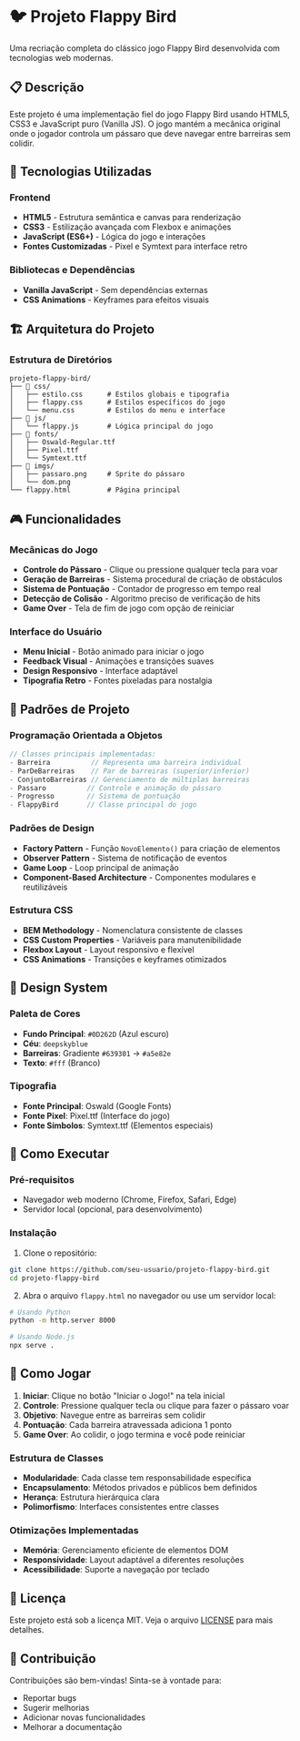 # 🐦 Projeto Flappy Bird

Uma recriação completa do clássico jogo Flappy Bird desenvolvida com tecnologias web modernas.

## 📋 Descrição

Este projeto é uma implementação fiel do jogo Flappy Bird usando HTML5, CSS3 e JavaScript puro (Vanilla JS). O jogo mantém a mecânica original onde o jogador controla um pássaro que deve navegar entre barreiras sem colidir.

## 🚀 Tecnologias Utilizadas

### Frontend
- **HTML5** - Estrutura semântica e canvas para renderização
- **CSS3** - Estilização avançada com Flexbox e animações
- **JavaScript (ES6+)** - Lógica do jogo e interações
- **Fontes Customizadas** - Pixel e Symtext para interface retro

### Bibliotecas e Dependências
- **Vanilla JavaScript** - Sem dependências externas
- **CSS Animations** - Keyframes para efeitos visuais

## 🏗️ Arquitetura do Projeto

### Estrutura de Diretórios
```
projeto-flappy-bird/
├── 📁 css/
│   ├── estilo.css      # Estilos globais e tipografia
│   ├── flappy.css      # Estilos específicos do jogo
│   └── menu.css        # Estilos do menu e interface
├── 📁 js/
│   └── flappy.js       # Lógica principal do jogo
├── 📁 fonts/
│   ├── Oswald-Regular.ttf
│   ├── Pixel.ttf
│   └── Symtext.ttf
├── 📁 imgs/
│   ├── passaro.png     # Sprite do pássaro
│   └── dom.png
└── flappy.html         # Página principal
```

## 🎮 Funcionalidades

### Mecânicas do Jogo
- **Controle do Pássaro** - Clique ou pressione qualquer tecla para voar
- **Geração de Barreiras** - Sistema procedural de criação de obstáculos
- **Sistema de Pontuação** - Contador de progresso em tempo real
- **Detecção de Colisão** - Algoritmo preciso de verificação de hits
- **Game Over** - Tela de fim de jogo com opção de reiniciar

### Interface do Usuário
- **Menu Inicial** - Botão animado para iniciar o jogo
- **Feedback Visual** - Animações e transições suaves
- **Design Responsivo** - Interface adaptável
- **Tipografia Retro** - Fontes pixeladas para nostalgia

## 🔧 Padrões de Projeto

### Programação Orientada a Objetos
```javascript
// Classes principais implementadas:
- Barreira          // Representa uma barreira individual
- ParDeBarreiras    // Par de barreiras (superior/inferior)
- ConjuntoBarreiras // Gerenciamento de múltiplas barreiras
- Passaro          // Controle e animação do pássaro
- Progresso        // Sistema de pontuação
- FlappyBird       // Classe principal do jogo
```

### Padrões de Design
- **Factory Pattern** - Função `NovoElemento()` para criação de elementos
- **Observer Pattern** - Sistema de notificação de eventos
- **Game Loop** - Loop principal de animação
- **Component-Based Architecture** - Componentes modulares e reutilizáveis

### Estrutura CSS
- **BEM Methodology** - Nomenclatura consistente de classes
- **CSS Custom Properties** - Variáveis para manutenibilidade
- **Flexbox Layout** - Layout responsivo e flexível
- **CSS Animations** - Transições e keyframes otimizados

## 🎨 Design System

### Paleta de Cores
- **Fundo Principal**: `#0D262D` (Azul escuro)
- **Céu**: `deepskyblue`
- **Barreiras**: Gradiente `#639301` → `#a5e82e`
- **Texto**: `#fff` (Branco)

### Tipografia
- **Fonte Principal**: Oswald (Google Fonts)
- **Fonte Pixel**: Pixel.ttf (Interface do jogo)
- **Fonte Símbolos**: Symtext.ttf (Elementos especiais)

## 🚀 Como Executar

### Pré-requisitos
- Navegador web moderno (Chrome, Firefox, Safari, Edge)
- Servidor local (opcional, para desenvolvimento)

### Instalação
1. Clone o repositório:
```bash
git clone https://github.com/seu-usuario/projeto-flappy-bird.git
cd projeto-flappy-bird
```
2. Abra o arquivo `flappy.html` no navegador ou use um servidor local:
```bash
# Usando Python
python -m http.server 8000

# Usando Node.js
npx serve .
```

## 🎯 Como Jogar

1. **Iniciar**: Clique no botão "Iniciar o Jogo!" na tela inicial
2. **Controle**: Pressione qualquer tecla ou clique para fazer o pássaro voar
3. **Objetivo**: Navegue entre as barreiras sem colidir
4. **Pontuação**: Cada barreira atravessada adiciona 1 ponto
5. **Game Over**: Ao colidir, o jogo termina e você pode reiniciar

### Estrutura de Classes
- **Modularidade**: Cada classe tem responsabilidade específica
- **Encapsulamento**: Métodos privados e públicos bem definidos
- **Herança**: Estrutura hierárquica clara
- **Polimorfismo**: Interfaces consistentes entre classes

### Otimizações Implementadas

- **Memória**: Gerenciamento eficiente de elementos DOM
- **Responsividade**: Layout adaptável a diferentes resoluções
- **Acessibilidade**: Suporte a navegação por teclado

## 📝 Licença

Este projeto está sob a licença MIT. Veja o arquivo [LICENSE](LICENSE) para mais detalhes.

## 🤝 Contribuição

Contribuições são bem-vindas! Sinta-se à vontade para:
- Reportar bugs
- Sugerir melhorias
- Adicionar novas funcionalidades
- Melhorar a documentação


